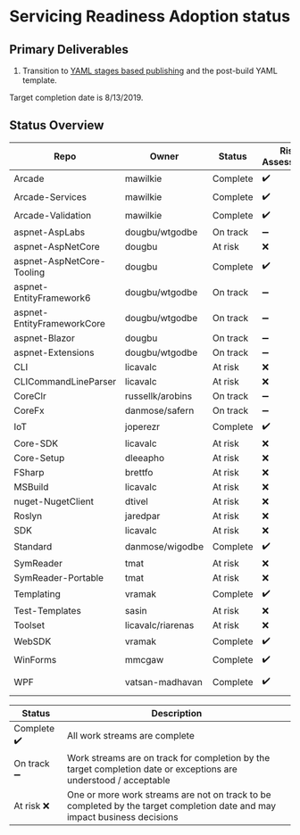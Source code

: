 # Servicing Readiness Adoption status

## Primary Deliverables

1. Transition to [YAML stages based publishing](./CorePackages/YamlStagesPublishing.md) and the post-build YAML template.

Target completion date is 8/13/2019.

## Status Overview

| Repo                       | Owner            | Status   | Risk Assessment                                                                      | Notes|
| ---------------------------| ---------------- | -------- |--------------------------------------------------------------------------------------| -----|
| Arcade                     | mawilkie         | Complete | ✔️ | |
| Arcade-Services            | mawilkie         | Complete | ✔️ | |
| Arcade-Validation          | mawilkie         | Complete | ✔️ | |
| aspnet-AspLabs             | dougbu/wtgodbe    | On track | ➖ |  Expected completion 8/11 |
| aspnet-AspNetCore          | dougbu    | At risk | ❌ |  Expected completion 8/11 |
| aspnet-AspNetCore-Tooling  | dougbu    | Complete | ✔️ | |
| aspnet-EntityFramework6    | dougbu/wtgodbe    | On track | ➖ |  In PR: https://github.com/aspnet/EntityFramework6/pull/1128 |
| aspnet-EntityFrameworkCore | dougbu/wtgodbe    | On track | ➖ |  In PR: https://github.com/aspnet/EntityFrameworkCore/pull/17032 |
| aspnet-Blazor              | dougbu    | On track | ➖ |  Expected completion 8/11 |
| aspnet-Extensions          | dougbu/wtgodbe    | On track | ➖ |  Expected completion 8/11 |
| CLI                        | licavalc         | At risk | ❌ |  No plan available |
| CLICommandLineParser       | licavalc         | At risk | ❌ |  No plan available |
| CoreClr                    | russellk/arobins         | On track | ➖ | Expected completion: 8/9 |
| CoreFx                     | danmose/safern   | On track | ➖ | Expected completion: 8/9 |
| IoT                        | joperezr         | Complete | ✔️ | |
| Core-SDK                   | licavalc         | At risk | ❌ |  No plan available |
| Core-Setup                 | dleeapho         | At risk | ❌ |  No plan available |
| FSharp                     | brettfo          | At risk | ❌ |  No plan available |
| MSBuild                    | licavalc         | At risk | ❌ |  No plan available |
| nuget-NugetClient          | dtivel           | At risk | ❌ |  No plan available |
| Roslyn                     | jaredpar         | At risk | ❌ |  No plan available |
| SDK                        | licavalc         | At risk | ❌ |  No plan available |
| Standard                   | danmose/wigodbe  | Complete | ✔️ | |
| SymReader                  | tmat             | At risk | ❌ |  No plan available |
| SymReader-Portable         | tmat             | At risk | ❌ |  No plan available |
| Templating                 | vramak           | Complete | ✔️ | |
| Test-Templates             | sasin            | At risk | ❌ |  No plan available |
| Toolset                    | licavalc/riarenas| At risk  | ❌ | Blocked by https://github.com/dotnet/arcade/issues/3476. |
| WebSDK                     | vramak           | Complete | ✔️ | |
| WinForms                   | mmcgaw           | Complete | ✔️ | |
| WPF                        | vatsan-madhavan  | Complete | ✔️ | Some reliability problems being observed, for e.g., https://github.com/dotnet/arcade/issues/3609| 

| Status     | Description |
| ---------- | ----------- |
| Complete ✔️| All work streams are complete |
| On track ➖| Work streams are on track for completion by the target completion date or exceptions are understood / acceptable |
| At risk  ❌| One or more work streams are not on track to be completed by the target completion date and may impact business decisions |
